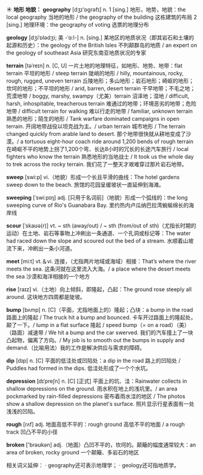 ☀ <span class="category">**地形 地貌：**</span>
<span class="vocabulary">**geography**</span> [dӡɪ'ɒɡrəfɪ] 
<span class="definition">n. 1 [sing.] 地形，地势，地貌：</span>the local geography 当地的地形 / the geography of the building 这栋建筑的布局 <span class="definition">2 [sing.] 地理环境：</span>the geography of voting 选票的地理分布
           
<span class="vocabulary">**geology**</span> [dʒiˈɒlədʒi; 美 -ˈɑ:l-]
<span class="definition">n. [sing.] 某地区的地质状况（即其岩石和土壤的起源和历史）：</span>the geology of the British Isles 不列颠群岛的地质 / an expert on the geology of southeast Asia 研究东南亚地质状况的专家
           
<span class="vocabulary">**terrain**</span> [təˈreɪn]
<span class="definition">n. [C, U] 一片土地的地理特征，如地形、地势、地带：</span>flat terrain 平坦的地形 / steep terrain 陡峭的地形 / hilly, mountainous, rocky, rough, rugged, uneven terrain 丘陵地形；多山地形；岩石地形；崎岖的地形；坎坷的地形；不平坦的地形 / arid, barren, desert terrain 干早地带；不毛之地；荒漠地带 / boggy, marshy, swampy（尤美）terrain 沼泽地；湿地 / difficult, harsh, inhospitable, treacherous terrain 难通过的地带；环境恶劣的地带；危险地带 / difficult terrain for walking 难以行走的地带 / familiar, unknown terrain 熟悉的地形；陌生的地形 / Tank warfare dominated campaigns in open terrain. 开阔地带战役以坦克战为主。/ urban terrain 城市地形 / The terrain changed quickly from arable land to desert. 那个地带很快就从耕地变成了沙漠。/ a tortuous eight-hour coach ride around 1,200 bends of rough terrain 在崎岖不平的地势上拐了1,200个弯、长达8小时的冗长的长途汽车旅行 / local fighters who know the terrain 熟悉地形的当地战士 / It took us the whole day to trek across the rocky terrain. 我们花了一整天才艰难穿过那片岩石地带。

<span class="vocabulary">**sweep**</span> [swi:p] 
<span class="definition">vi.（地貌）形成一个长且平滑的曲线：</span>The hotel gardens sweep down to the beach. 旅馆的花园呈缓坡状一直延伸到海滩。
           
<span class="vocabulary">**sweeping**</span> [ˈswi:pɪŋ]
<span class="definition">adj. [只用于名词前]（地貌）形成一个弧线的：</span>the long sweeping curve of Rio's Guanabara Bay. 里约热内卢瓜纳巴拉湾蜿蜒绵长的海岸线           

<span class="vocabulary">**scour**</span> [ˈskaʊə(r)]
<span class="definition">vt. ~ sth (away/out) / ~ sth (from/out of sth)（尤指长时期的运动）在土地、岩石等事物上冲刷出一条通道、一个孔洞或标记等：</span>The water had raced down the slope and scoured out the bed of a stream. 水顺着山坡流下来，冲刷出一条小河道。

<span class="vocabulary">**meet**</span> [mi:t] 
<span class="definition">vt.＆vi. 连接，（尤指两片地域或海域）相接：</span>That’s where the river meets the sea. 这条河就在这里流入大海。/ a place where the desert meets the sea 沙漠和海洋相接的一个地方

<span class="vocabulary">**rise**</span> [raɪz] 
<span class="definition">vi.（土地）向上倾斜，即隆起，凸起：</span>The ground rose steeply all around. 这块地方四周都是陡坡。
           
<span class="vocabulary">**bump**</span> [bʌmp]
<span class="definition">n. [C]（平面，尤指地面上的）隆起；凸块：</span>a bump in the road 路面上的隆起 / The truck hit a bump and bounced. 卡车开过路面上的隆起处，颠了一下。/ lump in a flat surface 隆起 / speed bump（= on a road）（美）（路面）减速带 / We hit a bump and the car swerved. 我们的汽车撞上了一块凸起物，偏离了方向。/ My job is to smooth out the bumps in supply and demand.（比喻用法）我的工作是解决供应与需求的障碍。
 
<span class="vocabulary">**dip**</span> [dɪp] 
<span class="definition">n. [C] 平面的低洼处或凹陷处：</span>a dip in the road 路上的凹陷处 / Puddles had formed in the dips. 低洼处形成了一个个水坑。
           
<span class="vocabulary">**depression**</span> [dɪˈpreʃn]
<span class="definition">n. [C] [正式] 平面上的坑、洼：</span>Rainwater collects in shallow depressions on the ground. 雨水积在地上的浅坑里。/ an area pockmarked by rain-filled depressions 密布着雨水洼的地区 / The photos show a shallow depression on the planet's surface. 照片显示行星表面有一处浅浅的凹陷。

<span class="vocabulary">**rough**</span> [rʌf] 
<span class="definition">adj. 地面高低不平的：</span>rough ground 高低不平的地面 / a rough track 凹凸不平的小径

<span class="vocabulary">**broken**</span> ['brəʊkən] 
<span class="definition">adj.（地面）凸凹不平的，坎坷的。颠簸的幅度通常较大：</span>an area of broken, rocky ground 一个颠簸、多岩石的地区

相关词义延伸：
· geography还可表示地理学；
· geology还可指地质学。
